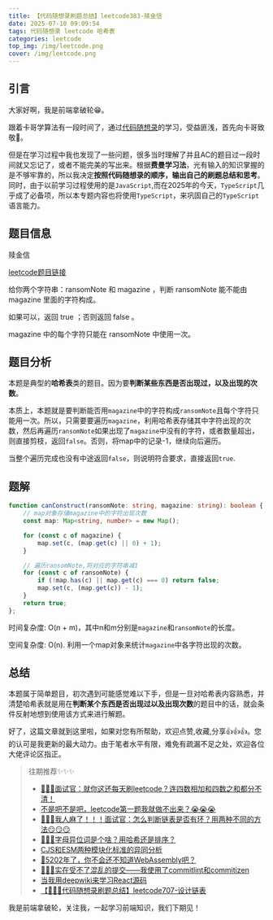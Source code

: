 ```yaml
---
title: 【代码随想录刷题总结】leetcode383-赎金信
date: 2025-07-10 09:09:54
tags: 代码随想录 leetcode 哈希表
categories: leetcode
top_img: /img/leetcode.png
cover: /img/leetcode.png
---
```


## 引言

大家好啊，我是前端拿破轮😁。

跟着卡哥学算法有一段时间了，通过[代码随想录](https://programmercarl.com/)的学习，受益匪浅，首先向卡哥致敬🫡。

但是在学习过程中我也发现了一些问题，很多当时理解了并且AC的题目过一段时间就又忘记了，或者不能完美的写出来。根据**费曼学习法**，光有输入的知识掌握的是不够牢靠的，所以我决定**按照代码随想录的顺序，输出自己的刷题总结和思考**。同时，由于以前学习过程使用的是`JavaScript`,而在2025年的今天，`TypeScript`几乎成了必备项，所以本专题内容也将使用`TypeScript`，来巩固自己的`TypeScript`语言能力。

## 题目信息

赎金信

[leetcode题目链接](https://leetcode.cn/problems/ransom-note/)

给你两个字符串：ransomNote 和 magazine ，判断 ransomNote 能不能由 magazine 里面的字符构成。

如果可以，返回 true ；否则返回 false 。

magazine 中的每个字符只能在 ransomNote 中使用一次。

## 题目分析

本题是典型的**哈希表**类的题目。因为要**判断某些东西是否出现过，以及出现的次数**。

本质上，本题就是要判断能否用`magazine`中的字符构成`ransomNote`且每个字符只能用一次。所以，只需要要遍历`magazine`，利用哈希表存储其中字符出现的次数，然后再遍历`ransomNote`如果出现了`magazine`中没有的字符，或者数量超出，则直接剪枝，返回`false`。否则，将map中的记录-1，继续向后遍历。

当整个遍历完成也没有中途返回`false`，则说明符合要求，直接返回`true`.

## 题解

```ts
function canConstruct(ransomNote: string, magazine: string): boolean {
    // map对象存储magazine中的字符出现次数
    const map: Map<string, number> = new Map();

    for (const c of magazine) {
        map.set(c, (map.get(c) || 0) + 1);
    }

    // 遍历ransomNote,将对应的字符串减1
    for (const c of ransomNote) {
        if (!map.has(c) || map.get(c) === 0) return false;
        map.set(c, (map.get(c)) - 1);
    }
    return true;
};
```

时间复杂度: O(n + m)，其中n和m分别是`magazine`和`ransomNote`的长度。

空间复杂度: O(n). 利用一个map对象来统计`magazine`中各字符出现的次数。

## 总结

本题属于简单题目，初次遇到可能感觉难以下手，但是一旦对哈希表内容熟悉，并清楚哈希表就是用在**判断某个东西是否出现过以及出现次数**的题目中的话，就会条件反射地想到使用该方式来进行解题。

好了，这篇文章就到这里啦，如果对您有所帮助，欢迎点赞,收藏,分享👍👍👍。您的认可是我更新的最大动力。由于笔者水平有限，难免有疏漏不足之处，欢迎各位大佬评论区指正。

> 往期推荐✨✨✨
> - [🤡🤡🤡面试官：就你这还每天刷leetcode？连四数相加和四数之和都分不清！](https://juejin.cn/post/7524618732175147042)
> - [不是吧不是吧，leetcode第一题我就做不出来？😭😭😭](https://juejin.cn/post/7522975050321346569)
> - [🤯🤯🤯我人麻了！！！面试官：怎么判断链表是否有环？用两种不同的方法😏😏😏](https://juejin.cn/post/7522367598814773257)
> - [🤡🤡🤡字母异位词是个啥？用哈希还是排序？](https://juejin.cn/post/7522388188947398696)
> - [CJS和ESM两种模块化标准的异同分析](https://juejin.cn/post/7473814041867780130)
> - [🤔5202年了，你不会还不知道WebAssembly吧？](https://juejin.cn/post/7498988293209784374)
> - [🚀🚀🚀实在受不了混乱的提交——我使用了commitlint和commitizen](https://juejin.cn/post/7508919522905522226)
> - [当我用deepwiki来学习React源码](https://juejin.cn/post/7514876424806334504)
> - [【🚀🚀🚀代码随想录刷题总结】leetcode707-设计链表](https://juejin.cn/post/7519769941501165631)
> 

我是前端拿破轮，关注我，一起学习前端知识，我们下期见！